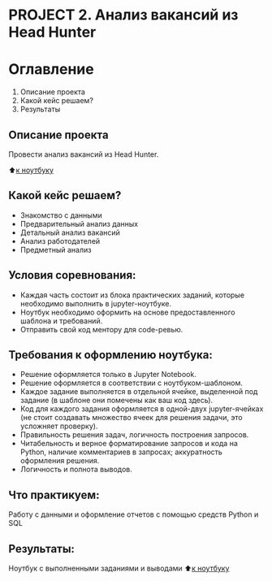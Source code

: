 # PROJECT 2. Анализ вакансий из Head Hunter
# Оглавление
1. Описание проекта
2. Какой кейс решаем?
3. Результаты

## Описание проекта
Провести анализ вакансий из Head Hunter.

:arrow_up:[к ноутбуку](https://github.com/Alexandra231116/Alexa_Data_Science/blob/main/SKILLFACTORY/PROJECT_2/Project_2_Ноутбук_шаблон.ipynb)


## Какой кейс решаем?
* Знакомство с данными
* Предварительный анализ данных
* Детальный анализ вакансий
* Анализ работодателей
* Предметный анализ

## Условия соревнования:
* Каждая часть состоит из блока практических заданий, которые необходимо выполнить в jupyter-ноутбуке.
* Ноутбук необходимо оформить на основе предоставленного шаблона и требований.
* Отправить свой код ментору для code-ревью.

## Требования к оформлению ноутбука:
* Решение оформляется только в Jupyter Notebook.
* Решение оформляется в соответствии с ноутбуком-шаблоном.
* Каждое задание выполняется в отдельной ячейке, выделенной под задание (в шаблоне они помечены как ваш код здесь).
* Код для каждого задания оформляется в одной-двух jupyter-ячейках (не стоит создавать множество ячеек для решения задачи, это усложняет проверку).
* Правильность решения задач, логичность построения запросов.
* Читабельность и верное форматирование запросов и кода на Python, наличие комментариев в запросах; аккуратность оформления решения.
* Логичность и полнота выводов.
## Что практикуем:

Работу с данными и оформление отчетов с помощью средств Python и SQL

## Результаты:
Ноутбук с выполненными заданиями и выводами
:arrow_up:[к ноутбуку](https://github.com/Alexandra231116/Alexa_Data_Science/blob/main/SKILLFACTORY/PROJECT_2/Project_2_Ноутбук_шаблон.ipynb)